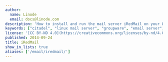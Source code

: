```yaml
---
author:
  name: Linode
  email: docs@linode.com
description: 'How to install and run the mail server iRedMail on your Linode.'
keywords: ["citadel", "linux mail server", "groupware", "email server", "email howto"]
license: '[CC BY-ND 4.0](https://creativecommons.org/licenses/by-nd/4.0)'
published: 2014-09-24
title: iRedMail
show_in_lists: true
aliases: ['/email/iredmail/']
---
```

